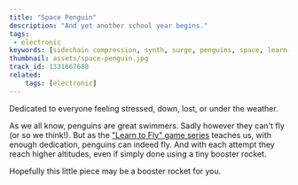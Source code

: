 ```yaml
---
title: "Space Penguin"
description: "And yet another school year begins."
tags:
 - electronic
keywords: [sidechain compression, synth, surge, penguins, space, learn-to-fly]
thumbnail: assets/space-penguin.jpg
track_id: 1331667688
related:
    tags: [electronic]
---
```


Dedicated to everyone feeling stressed, down, lost, or under the weather.

As we all know, penguins are great swimmers. Sadly however they can't fly (or so we think!). But as the ["Learn to Fly" game series][ltf] teaches us, with enough dedication, penguins can indeed fly. And with each attempt they reach higher altitudes, even if simply done using a tiny booster rocket.

Hopefully this little piece may be a booster rocket for you.


[ltf]: https://learntofly.fandom.com/wiki/Learn_To_Fly_Wiki